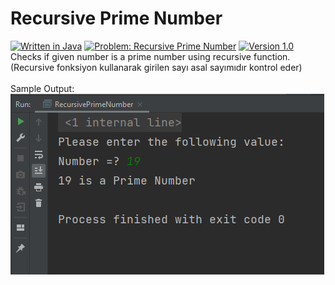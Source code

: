 # Recursive Prime Number
[![Written in Java](https://img.shields.io/badge/language-java-green)](#)
[![Problem: Recursive Prime Number](https://img.shields.io/badge/problem-Prime%20Number-important)](#)
[![Version 1.0](https://img.shields.io/badge/version-1.0-informational)](#)\
Checks if given number is a prime number using recursive function.\
(Recursive fonksiyon kullanarak girilen sayı asal sayımıdır kontrol eder)\
\
Sample Output:\
[![Sample Output](/assets/images/recursiveprimenumber.png)](#)

